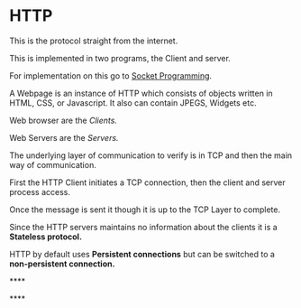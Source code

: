 # HTTP

This is the protocol straight from the internet.

This is implemented in two programs, the Client and server.

For implementation on this go to [Socket Programming](../../client-and-server.md).

A Webpage is an instance of HTTP which consists of objects written in HTML, CSS, or Javascript. It also can contain JPEGS, Widgets etc.

Web browser are the _Clients._

Web Servers are the _Servers._

The underlying layer of communication to verify is in TCP and then the main way of communication.

First the HTTP Client initiates a TCP connection, then the client and server process access. 

Once the message is sent it though it is up to the TCP Layer to complete. 

Since the HTTP servers maintains no information about the clients it is a **Stateless protocol.**

HTTP by default uses **Persistent connections** but can be switched to a **non-persistent connection.**

\*\*\*\*

\*\*\*\*

